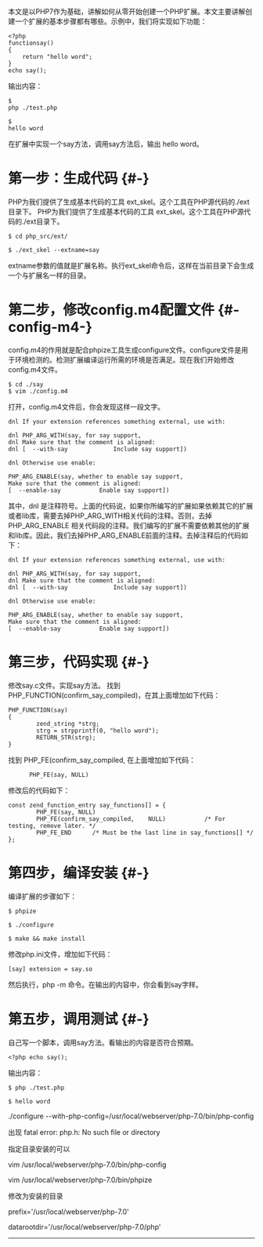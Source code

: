 本文是以PHP7作为基础，讲解如何从零开始创建一个PHP扩展。本文主要讲解创建一个扩展的基本步骤都有哪些。示例中，我们将实现如下功能：

```
<?php
functionsay()
{
    return "hello word";
}
echo say();
```

输出内容：

```
$ 
php ./test.php

$ 
hello word
```

在扩展中实现一个say方法，调用say方法后，输出 hello word。

# 第一步：生成代码 {#-}

PHP为我们提供了生成基本代码的工具 ext\_skel。这个工具在PHP源代码的./ext目录下。 PHP为我们提供了生成基本代码的工具 ext\_skel。这个工具在PHP源代码的./ext目录下。

```
$ cd php_src/ext/

$ ./ext_skel --extname=say
```

extname参数的值就是扩展名称。执行ext\_skel命令后，这样在当前目录下会生成一个与扩展名一样的目录。

# 第二步，修改config.m4配置文件 {#-config-m4-}

config.m4的作用就是配合phpize工具生成configure文件。configure文件是用于环境检测的。检测扩展编译运行所需的环境是否满足。现在我们开始修改config.m4文件。

```
$ cd ./say
$ vim ./config.m4
```

打开，config.m4文件后，你会发现这样一段文字。

```
dnl If your extension references something external, use with:

dnl PHP_ARG_WITH(say, for say support,
dnl Make sure that the comment is aligned:
dnl [  --with-say             Include say support])

dnl Otherwise use enable:

PHP_ARG_ENABLE(say, whether to enable say support,
Make sure that the comment is aligned:
[  --enable-say           Enable say support])
```

其中，dnl 是注释符号。上面的代码说，如果你所编写的扩展如果依赖其它的扩展或者lib库，需要去掉PHP\_ARG\_WITH相关代码的注释。否则，去掉 PHP\_ARG\_ENABLE 相关代码段的注释。我们编写的扩展不需要依赖其他的扩展和lib库。因此，我们去掉PHP\_ARG\_ENABLE前面的注释。去掉注释后的代码如下：

```
dnl If your extension references something external, use with:

dnl PHP_ARG_WITH(say, for say support,
dnl Make sure that the comment is aligned:
dnl [  --with-say             Include say support])

dnl Otherwise use enable:

PHP_ARG_ENABLE(say, whether to enable say support,
Make sure that the comment is aligned:
[  --enable-say           Enable say support])
```

# 第三步，代码实现 {#-}

修改say.c文件。实现say方法。 找到PHP\_FUNCTION\(confirm\_say\_compiled\)，在其上面增加如下代码：

```
PHP_FUNCTION(say)
{
        zend_string *strg;
        strg = strpprintf(0, "hello word");
        RETURN_STR(strg);
}
```

找到 PHP\_FE\(confirm\_say\_compiled, 在上面增加如下代码：

```
      PHP_FE(say, NULL)
```

修改后的代码如下：

```
const zend_function_entry say_functions[] = {
        PHP_FE(say, NULL)
        PHP_FE(confirm_say_compiled,    NULL)           /* For testing, remove later. */
        PHP_FE_END      /* Must be the last line in say_functions[] */
};
```

# 第四步，编译安装 {#-}

编译扩展的步骤如下：

```
$ phpize

$ ./configure

$ make && make install
```

修改php.ini文件，增加如下代码：

```
[say] extension = say.so
```

然后执行，php -m 命令。在输出的内容中，你会看到say字样。

# 第五步，调用测试 {#-}

自己写一个脚本，调用say方法。看输出的内容是否符合预期。

```
<?php echo say();
```

输出内容：

```
$ php ./test.php

$ hello word
```

 ./configure --with-php-config=/usr/local/webserver/php-7.0/bin/php-config



出现 fatal error: php.h: No such file or directory

指定目录安装的可以

vim /usr/local/webserver/php-7.0/bin/php-config

vim /usr/local/webserver/php-7.0/bin/phpize

修改为安装的目录

prefix='/usr/local/webserver/php-7.0'

datarootdir='/usr/local/webserver/php-7.0/php'

---



